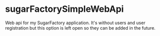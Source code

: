 # sugarFactorySimpleWebApi
Web api for my SugarFactory application. It's without users and user registration but this option is left open so they can be added in the future. 
